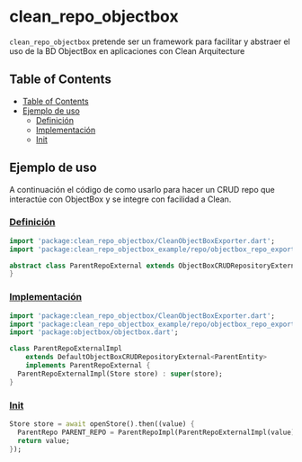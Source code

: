# clean_repo_objectbox

`clean_repo_objectbox` pretende ser un framework para facilitar y abstraer el uso de la BD ObjectBox en aplicaciones con Clean Arquitecture

## Table of Contents
  - [Table of Contents](#table-of-contents)
  - [Ejemplo de uso](#Ejemplo-de-uso)
    - [Definición](#Definición)
    - [Implementación](#Implementación)
    - [Init](#Init)

## Ejemplo de uso
A continuación el código de como usarlo para hacer un CRUD repo que interactúe con ObjectBox y se integre con facilidad a Clean.

### [Definición]()
```dart
import 'package:clean_repo_objectbox/CleanObjectBoxExporter.dart';
import 'package:clean_repo_objectbox_example/repo/objectbox_repo_exporter.dart';

abstract class ParentRepoExternal extends ObjectBoxCRUDRepositoryExternal<ParentEntity> {
}
```

### [Implementación]()
```dart
import 'package:clean_repo_objectbox/CleanObjectBoxExporter.dart';
import 'package:clean_repo_objectbox_example/repo/objectbox_repo_exporter.dart';
import 'package:objectbox/objectbox.dart';

class ParentRepoExternalImpl
    extends DefaultObjectBoxCRUDRepositoryExternal<ParentEntity>
    implements ParentRepoExternal {
  ParentRepoExternalImpl(Store store) : super(store);
}

```

### [Init]()
```dart
Store store = await openStore().then((value) {
  ParentRepo PARENT_REPO = ParentRepoImpl(ParentRepoExternalImpl(value));
  return value;
});
```